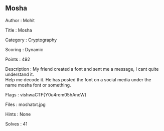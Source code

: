 ## Mosha

Author : Mohit

Title : Mosha

Category : Cryptography

Scoring : Dynamic

Points : 492

Description : My friend created a font and sent me a message, I cant quite understand it.
<br>
Help me decode it. He has posted the font on a social media under the name mosha font or something.

Flags : vishwaCTF{Y0u4rem05hAnoW}

Files : moshatxt.jpg

Hints : None

Solves : 41